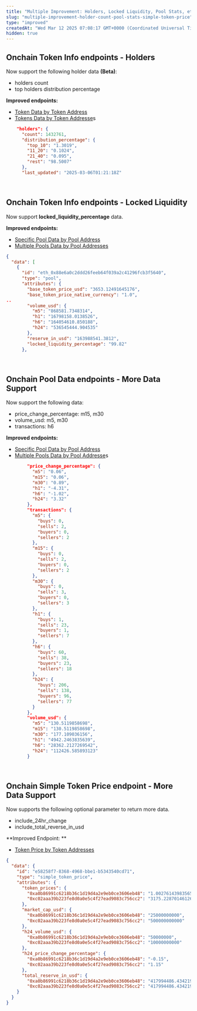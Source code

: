 ```yaml
---
title: "Multiple Improvement: Holders, Locked Liquidity, Pool Stats, etc"
slug: "multiple-improvement-holder-count-pool-stats-simple-token-price"
type: "improved"
createdAt: "Wed Mar 12 2025 07:08:17 GMT+0000 (Coordinated Universal Time)"
hidden: true
---
```

## Onchain Token Info endpoints - Holders

Now support the following holder data **(Beta)**:

- holders count
- top holders distribution percentage

**Improved endpoints:**

- [Token Data by Token Address](https://docs.coingecko.com/reference/token-data-contract-address)
- [Tokens Data by Token Addresse](https://docs.coingecko.com/reference/tokens-data-contract-addresses)s

```json
    "holders": {
      "count": 1432761,
      "distribution_percentage": {
        "top_10": "1.3019",
        "11_20": "0.1024",
        "21_40": "0.095",
        "rest": "98.5007"
      },
      "last_updated": "2025-03-06T01:21:18Z"
```

<br />

## Onchain Token Info endpoints - Locked Liquidity

Now support **locked_liquidity_percentage** data.

**Improved endpoints:**

- [Specific Pool Data by Pool Address](https://docs.coingecko.com/reference/pool-address)
- [Multiple Pools Data by Pool Addresses](https://docs.coingecko.com/reference/pools-addresses)

```json
{
  "data": [
    {
      "id": "eth_0x88e6a0c2ddd26feeb64f039a2c41296fcb3f5640",
      "type": "pool",
      "attributes": {
        "base_token_price_usd": "3653.12491645176",
        "base_token_price_native_currency": "1.0",
..
        "volume_usd": {
          "m5": "868581.7348314",
          "h1": "16798158.0138526",
          "h6": "164054610.850188",
          "h24": "536545444.904535"
        },
        "reserve_in_usd": "163988541.3812",
        "locked_liquidity_percentage": "99.82"
      },
```

<br />

## Onchain Pool Data endpoints - More Data Support

Now support the following data: 

- price_change_percentage: m15, m30
- volume_usd: m5, m30
- transactions: h6

**Improved endpoints:**

- [Specific Pool Data by Pool Address](https://docs.coingecko.com/reference/pool-address)
- [Multiple Pools Data by Pool Addresse](https://docs.coingecko.com/reference/pools-addresses)s

```json
        "price_change_percentage": {
          "m5": "0.06",
          "m15": "0.06",
          "m30": "0.89",
          "h1": "-4.31",
          "h6": "-1.02",
          "h24": "3.32"
        },
        "transactions": {
          "m5": {
            "buys": 0,
            "sells": 2,
            "buyers": 0,
            "sellers": 2
          },
          "m15": {
            "buys": 0,
            "sells": 2,
            "buyers": 0,
            "sellers": 2
          },
          "m30": {
            "buys": 0,
            "sells": 3,
            "buyers": 0,
            "sellers": 3
          },
          "h1": {
            "buys": 1,
            "sells": 23,
            "buyers": 1,
            "sellers": 7
          },
          "h6": {
            "buys": 60,
            "sells": 38,
            "buyers": 23,
            "sellers": 18
          },
          "h24": {
            "buys": 206,
            "sells": 138,
            "buyers": 96,
            "sellers": 77
          }
        },
        "volume_usd": {
          "m5": "130.5119858698",
          "m15": "130.5119858698",
          "m30": "177.109036156",
          "h1": "4942.2463835639",
          "h6": "28362.2127269542",
          "h24": "112426.585893123"
        }
```

<br />

## Onchain Simple Token Price endpoint - More Data Support

Now supports the following optional parameter to return more data.

- include_24hr_change
- include_total_reverse_in_usd

**Improved Endpoint: **

- [Token Price by Token Addresses](https://docs.coingecko.com/reference/onchain-simple-price)

```json
{
  "data": {
    "id": "e58258f7-8368-4968-bbe1-b5343540cd71",
    "type": "simple_token_price",
    "attributes": {
      "token_prices": {
        "0xa0b86991c6218b36c1d19d4a2e9eb0ce3606eb48": "1.00276143983565",
        "0xc02aaa39b223fe8d0a0e5c4f27ead9083c756cc2": "3175.22870146126"
      },
      "market_cap_usd": {
        "0xa0b86991c6218b36c1d19d4a2e9eb0ce3606eb48": "25000000000",
        "0xc02aaa39b223fe8d0a0e5c4f27ead9083c756cc2": "500000000000"
      },
      "h24_volume_usd": {
        "0xa0b86991c6218b36c1d19d4a2e9eb0ce3606eb48": "50000000",
        "0xc02aaa39b223fe8d0a0e5c4f27ead9083c756cc2": "10000000000"
      },
      "h24_price_change_percentage": {
        "0xa0b86991c6218b36c1d19d4a2e9eb0ce3606eb48": "-0.15",
        "0xc02aaa39b223fe8d0a0e5c4f27ead9083c756cc2": "1.15"
      },
      "total_reserve_in_usd": {
        "0xa0b86991c6218b36c1d19d4a2e9eb0ce3606eb48": "417994486.4342195821530162288",
        "0xc02aaa39b223fe8d0a0e5c4f27ead9083c756cc2": "417994486.4342195821530162288" 
    }
  }
}
```